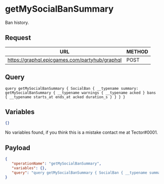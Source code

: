 # getMySocialBanSummary

Ban history.

## Request
| URL | METHOD |
| - | - |
| https://graphql.epicgames.com/partyhub/graphql | POST |

## Query
```
query getMySocialBanSummary { SocialBan { __typename summary: getMySocialBanSummary { __typename warnings { __typename acked } bans { __typename starts_at ends_at acked duration_s } } } }
```

## Variables
```json
{}
```
No variables found, if you think this is a mistake contact me at Tector#0001.

## Payload
```json
{
   "operationName": "getMySocialBanSummary",
   "variables": {},
   "query": "query getMySocialBanSummary { SocialBan { __typename summary: getMySocialBanSummary { __typename warnings { __typename acked } bans { __typename starts_at ends_at acked duration_s } } } }"
}
```